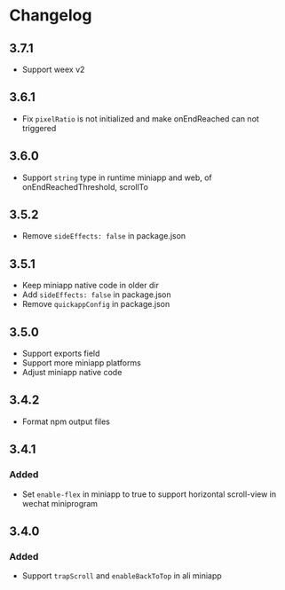 # Changelog

## 3.7.1

- Support weex v2

## 3.6.1

- Fix `pixelRatio` is not initialized and make onEndReached can not triggered

## 3.6.0

- Support `string` type in runtime miniapp and web, of onEndReachedThreshold, scrollTo

## 3.5.2

- Remove `sideEffects: false` in package.json

## 3.5.1

- Keep miniapp native code in older dir
- Add `sideEffects: false` in package.json
- Remove `quickappConfig` in package.json

## 3.5.0

- Support exports field
- Support more miniapp platforms
- Adjust miniapp native code

## 3.4.2

- Format npm output files

## 3.4.1

### Added

- Set `enable-flex` in miniapp to true to support horizontal scroll-view in wechat miniprogram
## 3.4.0

### Added

- Support `trapScroll` and `enableBackToTop` in ali miniapp
